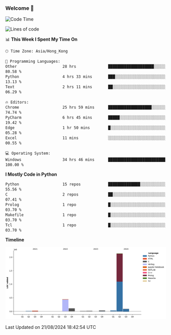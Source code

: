 ### Welcome 👋

<!--START_SECTION:waka-->
![Code Time](http://img.shields.io/badge/Code%20Time-563%20hrs%2046%20mins-blue)

![Lines of code](https://img.shields.io/badge/From%20Hello%20World%20I%27ve%20Written-2.9%20million%20lines%20of%20code-blue)

📊 **This Week I Spent My Time On** 

```text
🕑︎ Time Zone: Asia/Hong_Kong

💬 Programming Languages: 
Other                    28 hrs              ████████████████████░░░░░   80.58 % 
Python                   4 hrs 33 mins       ███░░░░░░░░░░░░░░░░░░░░░░   13.13 % 
Text                     2 hrs 11 mins       ██░░░░░░░░░░░░░░░░░░░░░░░   06.29 % 

🔥 Editors: 
Chrome                   25 hrs 59 mins      ███████████████████░░░░░░   74.74 % 
PyCharm                  6 hrs 45 mins       █████░░░░░░░░░░░░░░░░░░░░   19.42 % 
Edge                     1 hr 50 mins        █░░░░░░░░░░░░░░░░░░░░░░░░   05.28 % 
Excel                    11 mins             ░░░░░░░░░░░░░░░░░░░░░░░░░   00.55 % 

💻 Operating System: 
Windows                  34 hrs 46 mins      █████████████████████████   100.00 % 
```

**I Mostly Code in Python** 

```text
Python                   15 repos            ██████████████░░░░░░░░░░░   55.56 % 
C                        2 repos             ██░░░░░░░░░░░░░░░░░░░░░░░   07.41 % 
Prolog                   1 repo              █░░░░░░░░░░░░░░░░░░░░░░░░   03.70 % 
Makefile                 1 repo              █░░░░░░░░░░░░░░░░░░░░░░░░   03.70 % 
Tcl                      1 repo              █░░░░░░░░░░░░░░░░░░░░░░░░   03.70 % 
```



**Timeline**

![Lines of Code chart](https://raw.githubusercontent.com/xhj2501/xhj2501/main/assets/bar_graph.png)


 Last Updated on 21/08/2024 18:42:54 UTC
<!--END_SECTION:waka-->



